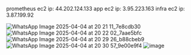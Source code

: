 prometheus ec2 ip: 44.202.124.133
app ec2 ip: 3.95.223.163
infra ec2 ip: 3.87.199.92


![WhatsApp Image 2025-04-04 at 20 21 11_7e8cdb30](https://github.com/user-attachments/assets/5963806a-f704-4c2b-b869-7c77c7e33235)
![WhatsApp Image 2025-04-04 at 20 22 02_7aae5bfc](https://github.com/user-attachments/assets/3a1ebbe7-8634-4657-b2ed-67f708eac9cf)
![WhatsApp Image 2025-04-04 at 20 29 26_b88cbeb9](https://github.com/user-attachments/assets/bd5d4f24-b203-4a43-9eab-9a5ade4cce1c)
![WhatsApp Image 2025-04-04 at 20 30 57_9e00e9f4](https://github.com/user-attachments/assets/65b2f6f4-72ce-40ce-9bfd-37faf9cf6593)
![image](https://github.com/user-attachments/assets/8ee78066-57dd-4011-a250-804cab83e058)
